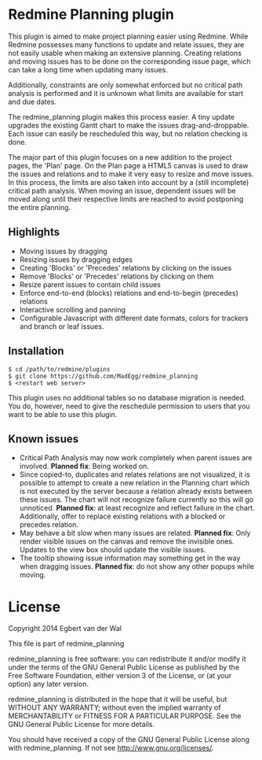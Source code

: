 # Redmine Planning plugin

This plugin is aimed to make project planning easier using Redmine. While Redmine possesses many functions to update and relate issues, they are not easily usable when making an extensive planning. Creating relations and moving issues has to be done on the corresponding issue page, which can take a long time when updating many issues.

Additionally, constraints are only somewhat enforced but no critical path analysis is performed and it is unknown what limits are available for start and due dates.

The redmine_planning plugin makes this process easier. A tiny update upgrades the existing Gantt chart to make the issues drag-and-droppable. Each issue can easily be rescheduled this way, but no relation checking is done.

The major part of this plugin focuses on a new addition to the project pages, the 'Plan' page. On the Plan page a HTML5 canvas is used to draw the issues and relations and to make it very easy to resize and move issues. In this process, the limits are also taken into account by a (still incomplete) critical path analysis. When moving an issue, dependent issues will be moved along until their respective limits are reached to avoid postponing the entire planning.

## Highlights
* Moving issues by dragging
* Resizing issues by dragging edges
* Creating 'Blocks' or 'Precedes' relations by clicking on the issues
* Remove 'Blocks' or 'Precedes' relations by clicking on them
* Resize parent issues to contain child issues
* Enforce end-to-end (blocks) relations and end-to-begin (precedes) relations
* Interactive scrolling and panning
* Configurable Javascript with different date formats, colors for trackers and branch or leaf issues.

## Installation

```
$ cd /path/to/redmine/plugins
$ git clone https://github.com/MadEgg/redmine_planning
$ <restart web server>
```

This plugin uses no additional tables so no database migration is needed. You do, however, need to give the reschedule permission to users that you want to be able to use this plugin.

## Known issues
* Critical Path Analysis may now work completely when parent issues are involved. **Planned fix**: Being worked on.
* Since copied-to, duplicates and relates relations are not visualized, it is possible to attempt to create a new relation in the Planning chart which is not executed by the server because a relation already exists between these issues. The chart will not recognize failure currently so this will go unnoticed. **Planned fix**: at least recognize and reflect failure in the chart. Additionally, offer to replace existing relations with a blocked or precedes relation.
* May behave a bit slow when many issues are related. **Planned fix**: Only render visible issues on the canvas and remove the invisible ones. Updates to the view box should update the visible issues.
* The tooltip showing issue information may something get in the way when dragging issues. **Planned fix**: do not show any other popups while moving.

# License
Copyright 2014 Egbert van der Wal 

This file is part of redmine_planning

redmine_planning is free software: you can redistribute it and/or modify it under the terms of the GNU General Public License as published by the Free Software Foundation, either version 3 of the License, or (at your option) any later version.

redmine_planning is distributed in the hope that it will be useful, but WITHOUT ANY WARRANTY; without even the implied warranty of MERCHANTABILITY or FITNESS FOR A PARTICULAR PURPOSE.  See the GNU General Public License for more details.

You should have received a copy of the GNU General Public License along with redmine_planning. If not see <http://www.gnu.org/licenses/>.


